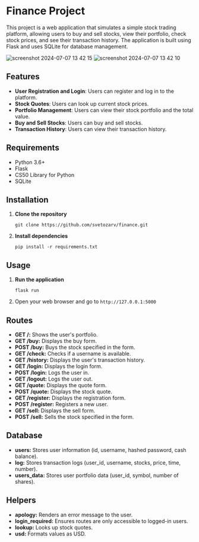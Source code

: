 # Finance Project

This project is a web application that simulates a simple stock trading platform, allowing users to buy and sell stocks, view their portfolio, check stock prices, and see their transaction history. The application is built using Flask and uses SQLite for database management.

![screenshot 2024-07-07 13 42 15](https://github.com/svetozarv/finance/assets/106545363/e4f384a7-396e-48c6-b94a-a1bd44786417)
![screenshot 2024-07-07 13 42 10](https://github.com/svetozarv/finance/assets/106545363/d5adaa31-abf5-4af0-a38f-565dbb7c33d9)

## Features

- **User Registration and Login**: Users can register and log in to the platform.
- **Stock Quotes**: Users can look up current stock prices.
- **Portfolio Management**: Users can view their stock portfolio and the total value.
- **Buy and Sell Stocks**: Users can buy and sell stocks.
- **Transaction History**: Users can view their transaction history.

## Requirements

- Python 3.6+
- Flask
- CS50 Library for Python
- SQLite

## Installation

1. **Clone the repository**
   ```
   git clone https://github.com/svetozarv/finance.git
   ```

2. **Install dependencies**
   ```
   pip install -r requirements.txt
   ```

## Usage

1. **Run the application**
   ```
   flask run
   ```

2. Open your web browser and go to `http://127.0.0.1:5000`

## Routes

- **GET /:** Shows the user's portfolio.
- **GET /buy:** Displays the buy form.
- **POST /buy:** Buys the stock specified in the form.
- **GET /check:** Checks if a username is available.
- **GET /history:** Displays the user's transaction history.
- **GET /login:** Displays the login form.
- **POST /login:** Logs the user in.
- **GET /logout:** Logs the user out.
- **GET /quote:** Displays the quote form.
- **POST /quote:** Displays the stock quote.
- **GET /register:** Displays the registration form.
- **POST /register:** Registers a new user.
- **GET /sell:** Displays the sell form.
- **POST /sell:** Sells the stock specified in the form.

## Database

- **users:** Stores user information (id, username, hashed password, cash balance).
- **log:** Stores transaction logs (user_id, username, stocks, price, time, number).
- **users_data:** Stores user portfolio data (user_id, symbol, number of shares).

## Helpers

- **apology:** Renders an error message to the user.
- **login_required:** Ensures routes are only accessible to logged-in users.
- **lookup:** Looks up stock quotes.
- **usd:** Formats values as USD.
